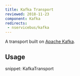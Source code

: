 ```yaml
---
title: Kafka Transport
reviewed: 2018-11-23
component: Kafka
redirects:
 - nservicebus/kafka
---
```


A transport built on [Apache Kafka](https://kafka.apache.org/).


## Usage

snippet: KafkaTransport